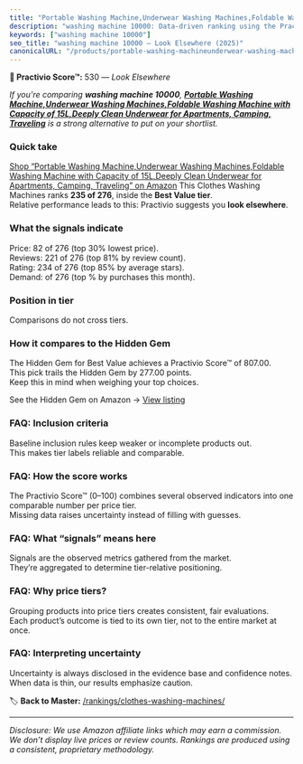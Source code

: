 ```yaml
---
title: "Portable Washing Machine,Underwear Washing Machines,Foldable Washing Machine with Capacity of 15L,Deeply Clean Underwear for Apartments, Camping, Traveling"
description: "washing machine 10000: Data-driven ranking using the Practivio Score™. Positioned by quality, value, demand, findability, momentum."
keywords: ["washing machine 10000"]
seo_title: "washing machine 10000 — Look Elsewhere (2025)"
canonicalURL: "/products/portable-washing-machineunderwear-washing-machinesfoldable-washing-machine-with-capacity-of-15ldeeply-clean-underwear-for-apartments-camping-traveling-B0DP2ZQX64/"
---
```


**🚫 Practivio Score™:** 530 — _Look Elsewhere_


*If you're comparing **washing machine 10000**, **[Portable Washing Machine,Underwear Washing Machines,Foldable Washing Machine with Capacity of 15L,Deeply Clean Underwear for Apartments, Camping, Traveling](https://www.amazon.com/dp/B0DP2ZQX64?tag=practivio-20)** is a strong alternative to put on your shortlist.*
### Quick take
[Shop “Portable Washing Machine,Underwear Washing Machines,Foldable Washing Machine with Capacity of 15L,Deeply Clean Underwear for Apartments, Camping, Traveling” on Amazon](https://www.amazon.com/dp/B0DP2ZQX64?tag=practivio-20)
This Clothes Washing Machines ranks **235 of 276**, inside the **Best Value tier**.  
Relative performance leads to this: Practivio suggests you **look elsewhere**.

### What the signals indicate
Price: 82 of 276 (top 30% lowest price).  
Reviews: 221 of 276 (top 81% by review count).  
Rating: 234 of 276 (top 85% by average stars).  
Demand:  of 276 (top % by purchases this month).

### Position in tier
Comparisons do not cross tiers.

### How it compares to the Hidden Gem
The Hidden Gem for Best Value achieves a Practivio Score™ of 807.00.  
This pick trails the Hidden Gem by 277.00 points.  
Keep this in mind when weighing your top choices.  

See the Hidden Gem on Amazon → [View listing](https://www.amazon.com/dp/B01N68XF0O?tag=practivio-20)

### FAQ: Inclusion criteria
Baseline inclusion rules keep weaker or incomplete products out.  
This makes tier labels reliable and comparable.

### FAQ: How the score works
The Practivio Score™ (0–100) combines several observed indicators into one comparable number per price tier.  
Missing data raises uncertainty instead of filling with guesses.

### FAQ: What “signals” means here
Signals are the observed metrics gathered from the market.  
They’re aggregated to determine tier-relative positioning.

### FAQ: Why price tiers?
Grouping products into price tiers creates consistent, fair evaluations.  
Each product’s outcome is tied to its own tier, not to the entire market at once.

### FAQ: Interpreting uncertainty
Uncertainty is always disclosed in the evidence base and confidence notes.  
When data is thin, our results emphasize caution.


🏷️ **Back to Master:** [/rankings/clothes-washing-machines/](/rankings/clothes-washing-machines/)

---
_Disclosure: We use Amazon affiliate links which may earn a commission. We don’t display live prices or review counts. Rankings are produced using a consistent, proprietary methodology._
